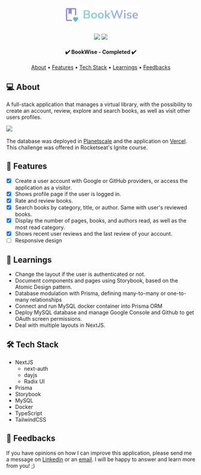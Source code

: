 <h1 align="center">
  <a  href="https://github.com/raiane-oliveira/bookWise/">
   <div>
      <img src="./src/assets/logo.svg" alt="Ignite logo" width="200"  />
    </div>
  </a>
</h1>

<p align="center">
  <img src="https://badgen.net/npm/v/next/" />
  <img src="https://badgen.net/github/contributors/raiane-oliveira/ignite-call" />
</p>

<h4 align="center"> 
	✔️  BookWise - Completed  ✔️
</h4>

<p align="center">
 <a href="#-about">About</a> •
 <a href="#-features">Features</a> •
 <a href="#-tech-stack">Tech Stack</a> • 
 <a href="#-learnings">Learnings</a> •
 <a href="#-feedbacks">Feedbacks</a>
</p>

## 💻 About

A full-stack application that manages a virtual library, with the possibility to create an account, review, explore and search books, as well as visit other users profiles.

<img src="https://github.com/raiane-oliveira/bookwise/assets/100815627/6046d25a-3507-45bf-8762-cd0dbaee88d7" />

The database was deployed in <a href="https://planetscale.com">Planetscale</a> and the application on <a href="https://vercel.com">Vercel</a>.
This challenge was offered in Rocketseat's Ignite course.

## 🪸 Features

- [x] Create a user account with Google or GitHub providers, or access the application as a visitor.
- [x] Shows profile page if the user is logged in.
- [x] Rate and review books.
- [x] Search books by category, title, or author. Same with user's reviewed books.
- [x] Display the number of pages, books, and authors read, as well as the most read category.
- [x] Shows recent user reviews and the last review of your account.
- [ ] Responsive design

## 📒 Learnings

- Change the layout if the user is authenticated or not.
- Document components and pages using Storybook, based on the Atomic Design pattern.
- Database modulation with Prisma, defining many-to-many or one-to-many relationships
- Connect and run MySQL docker container into Prisma ORM
- Deploy MySQL database and manage Google Console and Github to get OAuth screen permissions.
- Deal with multiple layouts in NextJS.

## 🛠 Tech Stack

- NextJS
  - next-auth
  - dayjs
  - Radix UI
- Prisma
- Storybook
- MySQL
- Docker
- TypeScript
- TailwindCSS

## 🤝 Feedbacks

If you have opinions on how I can improve this application, please send me a message on <a href="https://www.linkedin.com/in/raiane-oliveira-dev">Linkedin</a> or an <a href="mailto:raiane.oliveira404@gmail.com">email</a>.
I will be happy to answer and learn more from you! ;)
